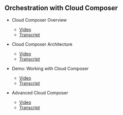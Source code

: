 ## Orchestration with Cloud Composer

- Cloud Composer Overview
    - [Video](https://drive.google.com/file/d/1XinnVwteCAeWAzEVt8tOlZPWcipKi4GN/view)
    - [Transcript]()

- Cloud Composer Architecture
    - [Video](https://drive.google.com/file/d/1MYISlqOqTr267QCrZb_07VqvDJRkfrN4/view)
    - [Transcript]()

- Demo: Working with Cloud Composer
    - [Video](https://drive.google.com/file/d/1meWvFPp4NPOJITzJ3Pm6SR0S3vGVSzOO/view)
    - [Transcript]()

- Advanced Cloud Composer
    - [Video](https://drive.google.com/file/d/1-zuAovjD_IRSI5h64WzbhjNDjw5wMCUp/view)
    - [Transcript]()
